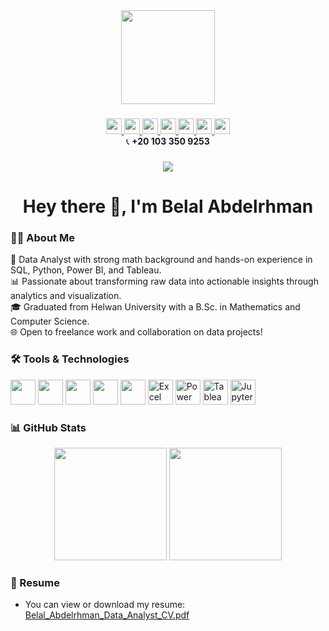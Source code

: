 <div align="center">
  <img height="150" src="https://media.giphy.com/media/M9gbBd9nbDrOTu1Mqx/giphy.gif" />
</div>

###

<div align="center">
  <a href="mailto:Belal.A.Fikry@gmail.com" target="_blank">
    <img src="https://img.shields.io/static/v1?message=Email&logo=gmail&label=&color=EA4335&logoColor=white&style=for-the-badge" height="25" />
  </a>
  <a href="https://www.linkedin.com/in/belal-abdelrhman" target="_blank">
    <img src="https://img.shields.io/static/v1?message=LinkedIn&logo=linkedin&label=&color=0077B5&logoColor=white&style=for-the-badge" height="25" />
  </a>
  <a href="https://www.youtube.com/@Belal_A_Fikry" target="_blank">
    <img src="https://img.shields.io/static/v1?message=YouTube&logo=youtube&label=&color=FF0000&logoColor=white&style=for-the-badge" height="25" />
  </a>
  <a href="https://www.facebook.com/Belal.A.Fikry" target="_blank">
    <img src="https://img.shields.io/static/v1?message=Facebook&logo=facebook&label=&color=1877F2&logoColor=white&style=for-the-badge" height="25" />
  </a>
  <a href="https://www.upwork.com/freelancers/~01bb997685127e8f2f" target="_blank">
    <img src="https://img.shields.io/static/v1?message=Upwork&logo=upwork&label=&color=6FDA44&logoColor=white&style=for-the-badge" height="25" />
  </a>
  <a href="https://khamsat.com/user/belal_abdelrhman" target="_blank">
    <img src="https://img.shields.io/static/v1?message=Khamsat&logo=simpleicons&label=&color=F9A825&logoColor=white&style=for-the-badge" height="25" />
  </a>
  <a href="https://mostaql.com/u/BelalAbdelrhman" target="_blank">
    <img src="https://img.shields.io/static/v1?message=Mostaql&logo=simpleicons&label=&color=009688&logoColor=white&style=for-the-badge" height="25" />
  </a>
</div>

<div align="center">
  📞 <strong>+20 103 350 9253</strong>
</div>



###

<div align="center">
  <img src="https://visitor-badge.laobi.icu/badge?page_id=Belal-Abdelrhman.Belal-Abdelrhman" />
</div>

###

<h1 align="center">Hey there 👋, I'm Belal Abdelrhman</h1>

###

<h3 align="left">👨‍💻 About Me</h3>

<p align="left">
🎯 Data Analyst with strong math background and hands-on experience in SQL, Python, Power BI, and Tableau.<br>
📊 Passionate about transforming raw data into actionable insights through analytics and visualization.<br>
🎓 Graduated from Helwan University with a B.Sc. in Mathematics and Computer Science.<br>
🌐 Open to freelance work and collaboration on data projects!
</p>

###

<h3 align="left">🛠️ Tools & Technologies</h3>

<div align="left">
  <img src="https://cdn.jsdelivr.net/gh/devicons/devicon/icons/python/python-original.svg" height="40" />
  <img src="https://cdn.jsdelivr.net/gh/devicons/devicon/icons/mysql/mysql-original-wordmark.svg" height="40" />
  <img src="https://cdn.jsdelivr.net/gh/devicons/devicon/icons/postgresql/postgresql-original.svg" height="40" />
  <img src="https://cdn.jsdelivr.net/gh/devicons/devicon/icons/github/github-original.svg" height="40" />
  <img src="https://cdn.jsdelivr.net/gh/devicons/devicon/icons/git/git-original.svg" height="40" />
  <img src="https://img.icons8.com/color/48/microsoft-excel-2019--v1.png" height="40" alt="Excel"/>
  <img src="https://img.icons8.com/color/48/power-bi.png" height="40" alt="Power BI"/>
  <img src="https://img.icons8.com/color/48/tableau-software.png" height="40" alt="Tableau"/>
  <img src="https://img.icons8.com/color/48/jupyter.png" height="40" alt="Jupyter"/>
</div>

### 📊 GitHub Stats

<div align="center">
  <img src="https://github-readme-stats.vercel.app/api?username=Belal-Abdelrhman&show_icons=true&theme=radical" height="180" />
  <img src="https://github-readme-streak-stats.herokuapp.com/?user=Belal-Abdelrhman&theme=radical" height="180"/>
</div>

### 📄 Resume
- You can view or download my resume: [Belal_Abdelrhman_Data_Analyst_CV.pdf](https://github.com/user-attachments/files/21170955/Belal_Abdelrhman_Data_Analyst_CV.pdf) 

